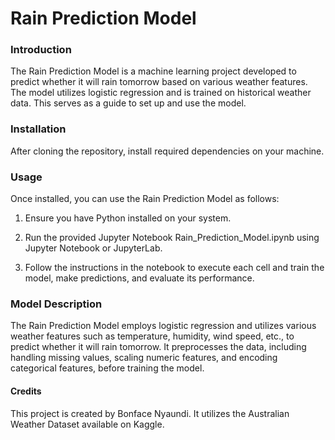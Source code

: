 # Rain Prediction Model

### Introduction

The Rain Prediction Model is a machine learning project developed to predict whether it will rain tomorrow based on various weather features. The model utilizes logistic regression and is trained on historical weather data. This serves as a guide to set up and use the model.

### Installation
After cloning the repository, install required dependencies on your machine.

### Usage
Once installed, you can use the Rain Prediction Model as follows:

1. Ensure you have Python installed on your system.

2. Run the provided Jupyter Notebook Rain_Prediction_Model.ipynb using Jupyter Notebook or JupyterLab.

3. Follow the instructions in the notebook to execute each cell and train the model, make predictions, and evaluate its performance.

### Model Description

The Rain Prediction Model employs logistic regression and utilizes various weather features such as temperature, humidity, wind speed, etc., to predict whether it will rain tomorrow. It preprocesses the data, including handling missing values, scaling numeric features, and encoding categorical features, before training the model.

#### Credits

This project is created by Bonface Nyaundi. It utilizes the Australian Weather Dataset available on Kaggle.







